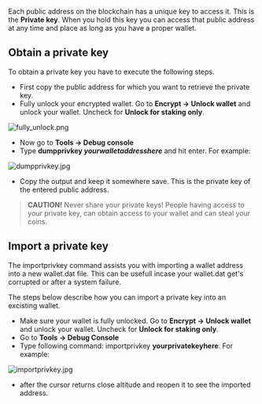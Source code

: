 Each public address on the blockchain has a unique key to access it. This is the **Private key**. When you hold this key you can access that public address at any time and place as long as you have a proper wallet.

## Obtain a private key
To obtain a private key you have to execute the following steps.

* First copy the public address for which you want to retrieve the private key.
* Fully unlock your encrypted wallet. Go to **Encrypt -> Unlock wallet** and unlock your wallet. Uncheck for **Unlock for staking only**.

![fully_unlock.png](/assets/altitude/fully_unlock.png)

* Now go to **Tools -> Debug console**
* Type **dumpprivkey ***yourwalletaddresshere***** and hit enter. For example:

![dumpprivkey.jpg](/assets/altitude/dumpprivkey.jpg)

* Copy the output and keep it somewhere save. This is the private key of the entered public address.

> **CAUTION!** Never share your private keys! People having access to your private key, can obtain access to your wallet and can steal your coins.

## Import a private key
The importprivkey command assists you with importing a wallet address into a new wallet.dat file. This can be usefull incase your wallet.dat get's corrupted or after a system failure.

The steps below describe how you can import a private key into an excisting wallet.

* Make sure your wallet is fully unlocked. Go to **Encrypt -> Unlock wallet** and unlock your wallet. Uncheck for **Unlock for staking only**.
* Go to **Tools -> Debug Console** 
* Type following command: importprivkey **yourprivatekeyhere**. For example:

![importprivkey.jpg](/assets/altitude/importprivkey.jpg)

* after the cursor returns close altitude and reopen it to see the imported address.



